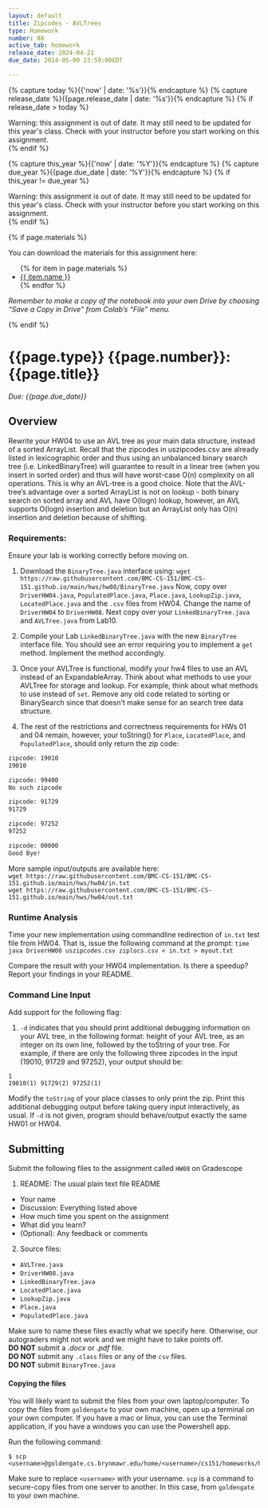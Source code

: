 ```yaml
---
layout: default
title: Zipcodes - AVLTrees
type: Homework
number: 08
active_tab: homework
release_date: 2024-04-21
due_date: 2024-05-09 23:59:00EDT

---
```


<!-- Check whether the assignment is ready to release -->
{% capture today %}{{'now' | date: '%s'}}{% endcapture %}
{% capture release_date %}{{page.release_date | date: '%s'}}{% endcapture %}
{% if release_date > today %} 
<div class="alert alert-danger">
Warning: this assignment is out of date.  It may still need to be updated for this year's class.  Check with your instructor before you start working on this assignment.
</div>
{% endif %}
<!-- End of check whether the assignment is up to date -->


<!-- Check whether the assignment is up to date -->
{% capture this_year %}{{'now' | date: '%Y'}}{% endcapture %}
{% capture due_year %}{{page.due_date | date: '%Y'}}{% endcapture %}
{% if this_year != due_year %} 
<div class="alert alert-danger">
Warning: this assignment is out of date.  It may still need to be updated for this year's class.  Check with your instructor before you start working on this assignment.
</div>
{% endif %}
<!-- End of check whether the assignment is up to date -->



{% if page.materials %}
<div class="alert alert-info">
You can download the materials for this assignment here:
<ul>
{% for item in page.materials %}
<li><a href="{{item.url}}">{{ item.name }}</a></li>
{% endfor %}
</ul>


<i>Remember to make a copy of the notebook into your own Drive by choosing “Save a Copy in Drive” from Colab’s “File” menu.</i>

</div>
{% endif %}





{{page.type}} {{page.number}}: {{page.title}}
=============================================================

_Due: {{page.due_date}}_

## Overview
Rewrite your HW04 to use an AVL tree as your main data structure, instead
of a sorted ArrayList.
Recall that the zipcodes in uszipcodes.csv are already listed in lexicographic
order and thus using an unbalanced binary search tree (i.e. LinkedBinaryTree)
will guarantee to result in a linear tree (when you insert in sorted order) and thus
will have worst-case O(n) complexity on all operations. This is why an AVL-tree
is a good choice. Note that the AVL-tree’s advantage over a sorted ArrayList is
not on lookup - both binary search on sorted array and AVL have O(logn) lookup,
however, an AVL supports O(logn) insertion and deletion but an ArrayList only
has O(n) insertion and deletion because of shifting.

### Requirements:
Ensure your lab is working correctly before moving on. 
 
1. Download the  `BinaryTree.java` interface using: `wget https://raw.githubusercontent.com/BMC-CS-151/BMC-CS-151.github.io/main/hws/hw08/BinaryTree.java`
Now, copy over `DriverHW04.java`, `PopulatedPlace.java`, `Place.java`, `LookupZip.java`, `LocatedPlace.java` and the `.csv` files from HW04. Change the name of `DriverHW04` to `DriverHW08`.
Next copy over your `LinkedBinaryTree.java` and `AVLTree.java` from Lab10. 

2. Compile your Lab `LinkedBinaryTree.java` with the new `BinaryTree` interface file. You should see an error requiring you to implement a `get` method. Implement the method accordingly. 

3. Once your AVLTree is functional, modify your hw4 files to use an AVL instead of an ExpandableArray. Think about what methods to use
your AVLTree for storage and lookup. For example, think about what methods to use instead of  `set`. Remove any old code related to sorting or BinarySearch since that doesn't make sense for an search tree data structure. 

4. The rest of the restrictions and correctness requirements for HWs 01 and 04
remain, however, your toString() for `Place`, `LocatedPlace`, and `PopulatedPlace`, should only return the zip code:
```bash
zipcode: 19010
19010

zipcode: 99400
No such zipcode

zipcode: 91729
91729

zipcode: 97252
97252

zipcode: 00000
Good Bye! 
```


More sample input/outputs are available here:   
`wget https://raw.githubusercontent.com/BMC-CS-151/BMC-CS-151.github.io/main/hws/hw04/in.txt`    
`wget https://raw.githubusercontent.com/BMC-CS-151/BMC-CS-151.github.io/main/hws/hw04/out.txt`

### Runtime Analysis

Time your new implementation using commandline redirection of `in.txt`
test file from HW04.
That is, issue the
following command at the prompt:
`time java DriverHW08 uszipcodes.csv ziplocs.csv < in.txt > myout.txt`

Compare the result with your HW04 implementation. Is there a speedup? 
Report your findings in your README.

### Command Line Input

Add support for the following flag:

1. `-d` indicates that you should print additional debugging information on your
AVL tree, in the following format: height of your AVL tree, as an integer on
its own line, followed by the toString of your tree. For example, if there
are only the following three zipcodes in the input (19010, 91729 and 97252),
your output should be:

```
1
19010(1) 91729(2) 97252(1)
```

Modify the `toString` of your place classes to only print the zip. Print this additional debugging output before taking query input interactively, as usual. If `-d` is not given, program should behave/output exactly
the same HW01 or HW04.

## Submitting
Submit the following files to the assignment called `HW08` on Gradescope

1. README: The usual plain text file README
  - Your name
  - Discussion: Everything listed above
  - How much time you spent on the assignment
  - What did you learn?
  - (Optional): Any feedback or comments

2. Source files:
  - `AVLTree.java`
  - `DriverHW08.java`
  - `LinkedBinaryTree.java`
  - `LocatedPlace.java`
  - `LookupZip.java`
  - `Place.java`
  - `PopulatedPlace.java`

Make sure to name these files exactly what we specify here. Otherwise,
our autograders might not work and we might have to take points off.
<br>
**DO NOT** submit a *.docx* or *.pdf* file.
<br>
**DO NOT** submit any `.class` files or any of the `csv` files.
<br>
**DO NOT** submit `BinaryTree.java`

#### Copying the files 
You will likely want to submit the files from your own laptop/computer.
To copy the files from `goldengate` to your own machine, 
open up a terminal on your own computer. If you have a mac or linux, you can use the 
Terminal application, if you have a windows you can use the Powershell app.

Run the following command:

```bassh
$ scp <username>@goldengate.cs.brynmawr.edu/home/<username>/cs151/homeworks/hw00/*
```

Make sure to replace `<username>` with your username. `scp` is a command to secure-copy files
from one server to another. In this case, from `goldengate` to your own machine.

